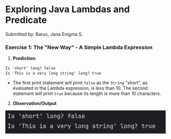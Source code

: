 # Exploring Java Lambdas and Predicate
Submitted by: Baruc, Jana Enigma S.

### Exercise 1: The "New Way" - A Simple Lambda Expression
1. **Prediction**:
```
Is 'short' long? false
Is 'This is a very long string' long? true
```
* The first print statement will print `false` as the `String` "short", as evaluated in the Lambda expression, is less than 10. The second statement will print `true` because its length is more than 10 characters.
2. **Observation/Output**

![Exercise 1 Output](exercise1.png)